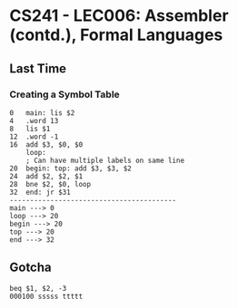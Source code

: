 # CS241 - LEC006: Assembler (contd.), Formal Languages
## Last Time
### Creating a Symbol Table
```
0   main: lis $2
4   .word 13
8   lis $1
12  .word -1
16  add $3, $0, $0
    loop:
    ; Can have multiple labels on same line
20  begin: top: add $3, $3, $2
24  add $2, $2, $1
28  bne $2, $0, loop
32  end: jr $31
-----------------------------------------
main ---> 0
loop ---> 20
begin ---> 20
top ---> 20
end ---> 32
```

## Gotcha
```
beq $1, $2, -3
000100 sssss ttttt
```
<!--stackedit_data:
eyJoaXN0b3J5IjpbLTE1MDE2MjE5OTIsMTk1MjM4ODYzMSwxOT
UyMzg4NjMxXX0=
-->